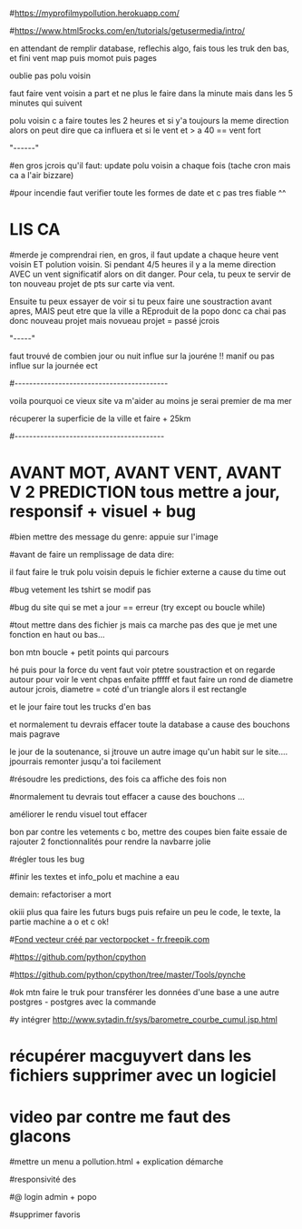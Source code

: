#https://myprofilmypollution.herokuapp.com/

#https://www.html5rocks.com/en/tutorials/getusermedia/intro/

en attendant de remplir database, reflechis algo, fais tous les truk den bas, et fini vent map puis momot puis pages

oublie pas polu voisin


faut faire vent voisin a part et ne plus le faire dans la minute mais dans les 5 minutes qui suivent

polu voisin c a faire toutes les 2 heures et si y'a toujours la meme direction alors on peut dire que ca influera et si le vent et > a 40 == vent fort 

"------"



#en gros jcrois qu'il faut: update polu voisin a chaque fois (tache cron mais ca a l'air bizzare)

#pour incendie faut verifier toute les formes de date et c pas tres fiable ^^

# LIS CA 

#merde je comprendrai rien, en gros, il faut update a chaque heure vent voisin ET polution voisin. Si pendant 4/5 heures il y a la meme direction AVEC un vent significatif alors on dit danger. Pour cela, tu peux te servir de ton nouveau projet de pts sur carte via vent. 

Ensuite tu peux essayer de voir si tu peux faire une soustraction avant apres, MAIS peut etre que la ville a REproduit de la popo donc ca chai pas donc nouveau projet mais novueau projet = passé jcrois



"-----"


faut trouvé de combien jour ou nuit influe sur la jouréne !! manif ou pas influe sur la journée ect


#------------------------------------------



voila pourquoi ce vieux site va m'aider au moins je serai premier de ma mer

récuperer la superficie de la ville et faire + 25km

#-----------------------------------------



# AVANT MOT, AVANT VENT, AVANT V 2 PREDICTION tous mettre a jour, responsif + visuel + bug

#bien mettre des message du genre: appuie sur l'image

#avant de faire un remplissage de data dire:

il faut faire le truk polu voisin depuis le fichier externe a cause du time out

#bug vetement les tshirt se modif pas

#bug du site qui se met a jour == erreur (try except ou boucle while)

#tout mettre dans des fichier js mais ca marche pas des que je met une fonction en haut ou bas...

bon mtn boucle + petit points qui parcours

hé puis pour la force du vent faut voir ptetre soustraction et on regarde autour pour voir le vent chpas enfaite pfffff et faut faire un rond de diametre autour jcrois, diametre = coté d'un triangle alors il est rectangle


et le jour faire tout les trucks d'en bas

et normalement tu devrais effacer toute la database a cause des bouchons mais pagrave

le jour de la soutenance, si jtrouve un autre image qu'un habit sur le site.... jpourrais remonter jusqu'a toi facilement

#résoudre les predictions, des fois ca affiche des fois non

#normalement tu devrais tout effacer a cause des bouchons ...

améliorer le rendu visuel tout effacer

bon par contre les vetements c bo, mettre des coupes bien faite essaie de rajouter 2 fonctionnalités pour rendre la navbarre jolie

#régler tous les bug

#finir les textes et info_polu et machine a eau

demain: refactoriser a mort

okiii plus qua faire les futurs bugs puis refaire un peu le code, le texte,
la partie machine a o et c ok!

#<a href="https://fr.freepik.com/photos-vecteurs-libre/fond">Fond vecteur créé par vectorpocket - fr.freepik.com</a>

#https://github.com/python/cpython

#https://github.com/python/cpython/tree/master/Tools/pynche



#ok mtn faire le truk pour transférer les données d'une base a une autre postgres - postgres avec la commande

#y intégrer http://www.sytadin.fr/sys/barometre_courbe_cumul.jsp.html

# récupérer macguyvert dans les fichiers supprimer avec un logiciel


# video par contre me faut des glacons

#mettre un menu a pollution.html + explication démarche

#responsivité des


#@ login admin + popo

#supprimer favoris



















 











